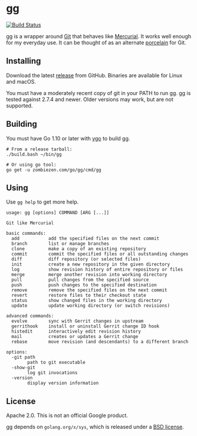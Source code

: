 # gg

[![Build Status](https://travis-ci.org/zombiezen/gg.svg?branch=master)][travis]

gg is a wrapper around [Git][] that behaves like [Mercurial][]. It works well enough for
my everyday use. It can be thought of as an alternate [porcelain][] for Git.

[Git]: https://git-scm.com/
[Mercurial]: https://www.mercurial-scm.org/
[travis]: https://travis-ci.org/zombiezen/gg
[porcelain]: https://git-scm.com/book/en/v2/Git-Internals-Plumbing-and-Porcelain

## Installing

Download the latest [release][releases] from GitHub.  Binaries are available for
Linux and macOS.

You must have a moderately recent copy of git in your PATH to run gg. gg is
tested against 2.7.4 and newer. Older versions may work, but are not supported.

[releases]: https://github.com/zombiezen/gg/releases

## Building

You must have Go 1.10 or later with [vgo][] to build gg.

```
# From a release tarball:
./build.bash ~/bin/gg

# Or using go tool:
go get -u zombiezen.com/go/gg/cmd/gg
```

[vgo]: https://godoc.org/golang.org/x/vgo

## Using

Use `gg help` to get more help.

```
usage: gg [options] COMMAND [ARG [...]]

Git like Mercurial

basic commands:
  add           add the specified files on the next commit
  branch        list or manage branches
  clone         make a copy of an existing repository
  commit        commit the specified files or all outstanding changes
  diff          diff repository (or selected files)
  init          create a new repository in the given directory
  log           show revision history of entire repository or files
  merge         merge another revision into working directory
  pull          pull changes from the specified source
  push          push changes to the specified destination
  remove        remove the specified files on the next commit
  revert        restore files to their checkout state
  status        show changed files in the working directory
  update        update working directory (or switch revisions)

advanced commands:
  evolve        sync with Gerrit changes in upstream
  gerrithook    install or uninstall Gerrit change ID hook
  histedit      interactively edit revision history
  mail          creates or updates a Gerrit change
  rebase        move revision (and descendants) to a different branch

options:
  -git path
    	path to git executable
  -show-git
    	log git invocations
  -version
    	display version information
```

## License

Apache 2.0. This is not an official Google product.

gg depends on `golang.org/x/sys`, which is released under a
[BSD license](https://go.googlesource.com/sys/+/master/LICENSE).

